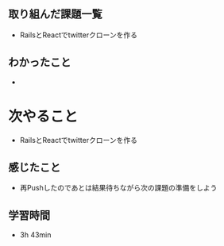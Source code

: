 ## 取り組んだ課題一覧
- RailsとReactでtwitterクローンを作る
## わかったこと
- 
# 次やること
- RailsとReactでtwitterクローンを作る
## 感じたこと
- 再Pushしたのであとは結果待ちながら次の課題の準備をしよう
## 学習時間
- 3h 43min